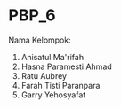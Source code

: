 # PBP_6
Nama Kelompok: 
1. Anisatul Ma'rifah
2. Hasna Paramesti Ahmad
3. Ratu Aubrey 
4. Farah Tisti Paranpara
5. Garry Yehosyafat
